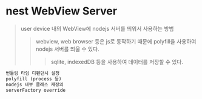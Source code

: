 # nest WebView Server

> user device 내의 WebView에 nodejs 서버를 띄워서 사용하는 방법
>
> > webview, web browser 등은 js로 동작하기 때문에 polyfill을 사용하여 nodejs 서버를 띄울 수 있다.
> >
> > > sqlite, indexedDB 등을 사용하여 데이터를 저장할 수 있다.

```txt
번들링 타임 디펜던시 설정
polyfill (process 등)
nodejs 내부 클래스 재정의
serverFactory override
```
